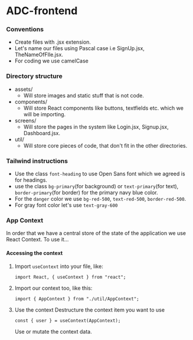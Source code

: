 # ADC-frontend

### Conventions

-   Create files with .jsx extension.
-   Let's name our files using Pascal case i.e SignUp.jsx, TheNameOfFIle.jsx.
-   For coding we use camelCase

### Directory structure

-   assets/
    -   Will store images and static stuff that is not code.
-   components/
    -   Will store React components like buttons, textfields etc. which we will be importing.
-   screens/
    -   Will store the pages in the system like Login.jsx, Signup.jsx, Dashboard.jsx.
-   util/
    -   Will store core pieces of code, that don't fit in the other directories.

### Tailwind instructions

-   Use the class `font-heading` to use Open Sans font which we agreed is for headings.
-   use the class `bg-primary`(for background) or `text-primary`(for text), `border-primary`(for border) for the primary navy blue color.
-   For the `danger` color we use `bg-red-500`, `text-red-500`, `border-red-500`.
-   For gray font color let's use `text-gray-600`

### App Context

In order that we have a central store of the state of the application we use React Context. To use it...

#### Accessing the context

1.  Import `useContext` into your file, like:

    `import React, { useContext } from "react";`

2.  Import our context too, like this:

    `import { AppContext } from "./util/AppContext";`

3.  Use the context
    Destructure the context item you want to use

    `const { user } = useContext(AppContext);`

    Use or mutate the context data.

